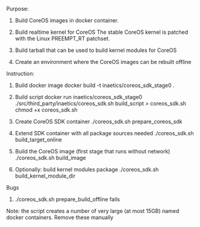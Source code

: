 Purpose:
1. Build CoreOS images in docker container.

2. Build realtime kernel for CoreOS
   The stable CoreOS kernel is patched with the Linux PREEMPT_RT patchset.

3. Build tarball that can be used to build kernel modules for CoreOS

4. Create an environment where the CoreOS images can be rebuilt offline

Instruction:

1. Build docker image
   docker build -t inaetics/coreos_sdk_stage0 .

2. Build script
   docker run inaetics/coreos_sdk_stage0 ./src/third_party/inaetics/coreos_sdk.sh build_script > coreos_sdk.sh
   chmod +x coreos_sdk.sh

3. Create CoreOS SDK container
   ./coreos_sdk.sh prepare_coreos_sdk

4. Extend SDK container with all package sources needed
   ./coreos_sdk.sh build_target_online

5. Build the CoreOS image (first stage that runs without network)
   ./coreos_sdk.sh build_image

6. Optionally: build kernel modules package
   ./coreos_sdk.sh build_kernel_module_dir

Bugs
1. ./coreos_sdk.sh prepare_build_offline fails

Note: the script creates a number of very large (at most 15GB) named docker containers.
      Remove these manually

